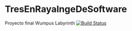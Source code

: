 # TresEnRayaIngeDeSoftware
Proyecto final Wumpus Labyrinth
[![Build Status](https://travis-ci.org/jorgechavezrnd/TresEnRayaIngeDeSoftware.svg?branch=master)](https://travis-ci.org/jorgechavezrnd/TresEnRayaIngeDeSoftware)